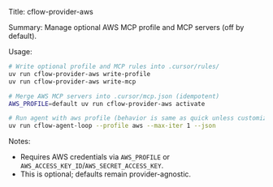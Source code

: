 Title: cflow-provider-aws

Summary: Manage optional AWS MCP profile and MCP servers (off by default).

Usage:

```bash
# Write optional profile and MCP rules into .cursor/rules/
uv run cflow-provider-aws write-profile
uv run cflow-provider-aws write-mcp

# Merge AWS MCP servers into .cursor/mcp.json (idempotent)
AWS_PROFILE=default uv run cflow-provider-aws activate

# Run agent with aws profile (behavior is same as quick unless customized)
uv run cflow-agent-loop --profile aws --max-iter 1 --json
```

Notes:
- Requires AWS credentials via `AWS_PROFILE` or `AWS_ACCESS_KEY_ID`/`AWS_SECRET_ACCESS_KEY`.
- This is optional; defaults remain provider-agnostic.

